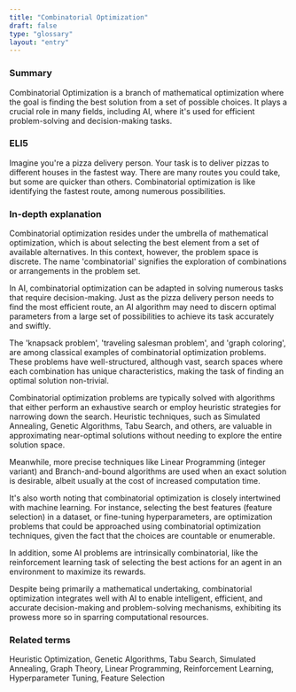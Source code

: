 ```yaml
---
title: "Combinatorial Optimization"
draft: false
type: "glossary"
layout: "entry"
---
```


### Summary
Combinatorial Optimization is a branch of mathematical optimization where the goal is finding the best solution from a set of possible choices. It plays a crucial role in many fields, including AI, where it's used for efficient problem-solving and decision-making tasks.

### ELI5
Imagine you're a pizza delivery person. Your task is to deliver pizzas to different houses in the fastest way. There are many routes you could take, but some are quicker than others. Combinatorial optimization is like identifying the fastest route, among numerous possibilities.

### In-depth explanation
Combinatorial optimization resides under the umbrella of mathematical optimization, which is about selecting the best element from a set of available alternatives. In this context, however, the problem space is discrete. The name 'combinatorial' signifies the exploration of combinations or arrangements in the problem set.

In AI, combinatorial optimization can be adapted in solving numerous tasks that require decision-making. Just as the pizza delivery person needs to find the most efficient route, an AI algorithm may need to discern optimal parameters from a large set of possibilities to achieve its task accurately and swiftly.

The 'knapsack problem', 'traveling salesman problem', and 'graph coloring', are among classical examples of combinatorial optimization problems. These problems have well-structured, although vast, search spaces where each combination has unique characteristics, making the task of finding an optimal solution non-trivial.

Combinatorial optimization problems are typically solved with algorithms that either perform an exhaustive search or employ heuristic strategies for narrowing down the search. Heuristic techniques, such as Simulated Annealing, Genetic Algorithms, Tabu Search, and others, are valuable in approximating near-optimal solutions without needing to explore the entire solution space.

Meanwhile, more precise techniques like Linear Programming (integer variant) and Branch-and-bound algorithms are used when an exact solution is desirable, albeit usually at the cost of increased computation time.

It's also worth noting that combinatorial optimization is closely intertwined with machine learning. For instance, selecting the best features (feature selection) in a dataset, or fine-tuning hyperparameters, are optimization problems that could be approached using combinatorial optimization techniques, given the fact that the choices are countable or enumerable.

In addition, some AI problems are intrinsically combinatorial, like the reinforcement learning task of selecting the best actions for an agent in an environment to maximize its rewards.

Despite being primarily a mathematical undertaking, combinatorial optimization integrates well with AI to enable intelligent, efficient, and accurate decision-making and problem-solving mechanisms, exhibiting its prowess more so in sparring computational resources. 

### Related terms
Heuristic Optimization, Genetic Algorithms, Tabu Search, Simulated Annealing, Graph Theory, Linear Programming, Reinforcement Learning, Hyperparameter Tuning, Feature Selection

